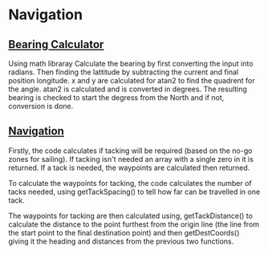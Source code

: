 # Navigation

<h2><u>Bearing Calculator</u></h2>

Using math libraray
Calculate the bearing by first converting the input into radians. Then finding the lattitude by subtracting the current and final position longitude.
x and y are calculated for atan2 to find the quadrent for the angle.  atan2 is calculated and is converted in degrees.
The resulting bearing is checked to start the degress from the North and if not, conversion is done.

<h2><u>Navigation</u></h2>

Firstly, the code calculates if tacking will be required (based on the no-go zones for sailing). If tacking isn't needed an array with a single zero in it is returned. If a tack is needed, the waypoints are calculated then returned.

To calculate the waypoints for tacking, the code calculates the number of tacks needed, using getTackSpacing() to tell how far can be travelled in one tack.

The waypoints for tacking are then calculated using, getTackDistance() to calculate the distance to the point furthest from the origin line (the line from the start point to the final destination point) and then getDestCoords() giving it the heading and distances from the previous two functions.
